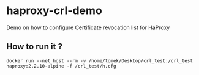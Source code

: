 # haproxy-crl-demo
Demo on how to configure Certificate revocation list for HaProxy

## How to run it ?

``` shell
docker run --net host --rm -v /home/tomek/Desktop/crl_test:/crl_test haproxy:2.2.10-alpine -f /crl_test/h.cfg
```
